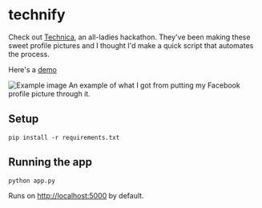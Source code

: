 # technify

Check out [Technica](https://gotechnica.org), an all-ladies hackathon. They've been making these sweet profile pictures and I thought I'd make a quick script that automates the process.

Here's a [demo](http://technify.herokuapp.com)

![Example image](https://scontent.fsnc1-1.fna.fbcdn.net/hphotos-xat1/v/t1.0-9/12065864_10153756088753934_4384990127825949916_n.jpg?oh=5de4cc27a6906454396eeb6c6dcb3ac0&oe=56BE44EF "Example image")
An example of what I got from putting my Facebook profile picture through it.

## Setup
```
pip install -r requirements.txt
```

## Running the app
```
python app.py
```
Runs on [http://localhost:5000](http://localhost:5000) by default.
